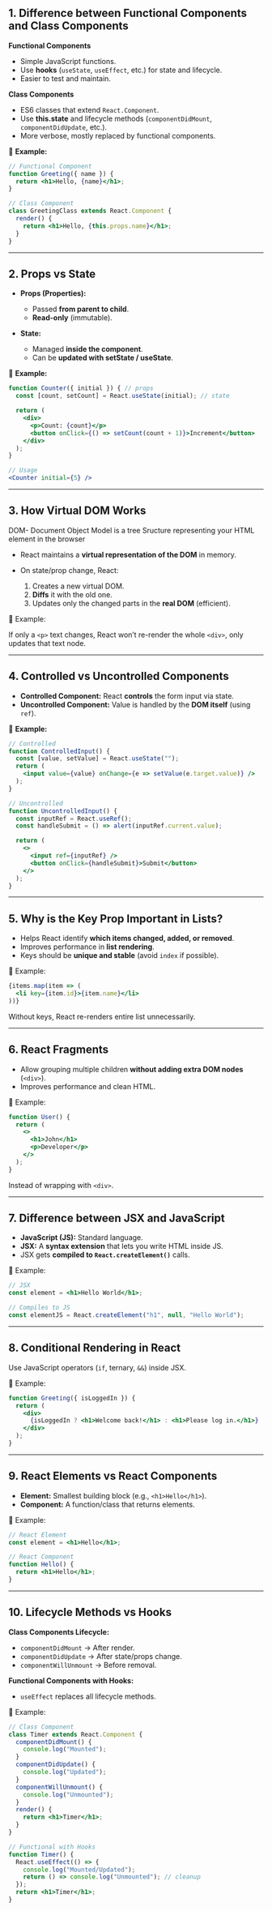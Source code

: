 ## 1. Difference between **Functional Components** and **Class Components**

**Functional Components**

* Simple JavaScript functions.
* Use **hooks** (`useState`, `useEffect`, etc.) for state and lifecycle.
* Easier to test and maintain.

**Class Components**

* ES6 classes that extend `React.Component`.
* Use **this.state** and lifecycle methods (`componentDidMount`, `componentDidUpdate`, etc.).
* More verbose, mostly replaced by functional components.

🔹 **Example:**

```jsx
// Functional Component
function Greeting({ name }) {
  return <h1>Hello, {name}</h1>;
}

// Class Component
class GreetingClass extends React.Component {
  render() {
    return <h1>Hello, {this.props.name}</h1>;
  }
}
```

---

## 2. **Props vs State**

* **Props (Properties):**

  * Passed **from parent to child**.
  * **Read-only** (immutable).

* **State:**

  * Managed **inside the component**.
  * Can be **updated with setState / useState**.

🔹 **Example:**

```jsx
function Counter({ initial }) { // props
  const [count, setCount] = React.useState(initial); // state

  return (
    <div>
      <p>Count: {count}</p>
      <button onClick={() => setCount(count + 1)}>Increment</button>
    </div>
  );
}

// Usage
<Counter initial={5} />
```

---

## 3. **How Virtual DOM Works**

DOM- Document Object Model is a tree Sructure representing your HTML element in the browser

* React maintains a **virtual representation of the DOM** in memory.
* On state/prop change, React:

  1. Creates a new virtual DOM.
  2. **Diffs** it with the old one.
  3. Updates only the changed parts in the **real DOM** (efficient).

🔹 Example:

If only a `<p>` text changes, React won’t re-render the whole `<div>`, only updates that text node.

---

## 4. **Controlled vs Uncontrolled Components**

* **Controlled Component:** React **controls** the form input via state.
* **Uncontrolled Component:** Value is handled by the **DOM itself** (using `ref`).

🔹 **Example:**

```jsx
// Controlled
function ControlledInput() {
  const [value, setValue] = React.useState("");
  return (
    <input value={value} onChange={e => setValue(e.target.value)} />
  );
}

// Uncontrolled
function UncontrolledInput() {
  const inputRef = React.useRef();
  const handleSubmit = () => alert(inputRef.current.value);

  return (
    <>
      <input ref={inputRef} />
      <button onClick={handleSubmit}>Submit</button>
    </>
  );
}
```

---

## 5. **Why is the Key Prop Important in Lists?**

* Helps React identify **which items changed, added, or removed**.
* Improves performance in **list rendering**.
* Keys should be **unique and stable** (avoid `index` if possible).

🔹 Example:

```jsx
{items.map(item => (
  <li key={item.id}>{item.name}</li>
))}
```

Without keys, React re-renders entire list unnecessarily.

---

## 6. **React Fragments**

* Allow grouping multiple children **without adding extra DOM nodes** (`<div>`).
* Improves performance and clean HTML.

🔹 Example:

```jsx
function User() {
  return (
    <>
      <h1>John</h1>
      <p>Developer</p>
    </>
  );
}
```

Instead of wrapping with `<div>`.

---

## 7. **Difference between JSX and JavaScript**

* **JavaScript (JS):** Standard language.
* **JSX:** A **syntax extension** that lets you write HTML inside JS.
* JSX gets **compiled to `React.createElement()`** calls.

🔹 Example:

```jsx
// JSX
const element = <h1>Hello World</h1>;

// Compiles to JS
const elementJS = React.createElement("h1", null, "Hello World");
```

---

## 8. **Conditional Rendering in React**

Use JavaScript operators (`if`, ternary, `&&`) inside JSX.

🔹 Example:

```jsx
function Greeting({ isLoggedIn }) {
  return (
    <div>
      {isLoggedIn ? <h1>Welcome back!</h1> : <h1>Please log in.</h1>}
    </div>
  );
}
```

---

## 9. **React Elements vs React Components**

* **Element:** Smallest building block (e.g., `<h1>Hello</h1>`).
* **Component:** A function/class that returns elements.

🔹 Example:

```jsx
// React Element
const element = <h1>Hello</h1>;

// React Component
function Hello() {
  return <h1>Hello</h1>;
}
```

---

## 10. **Lifecycle Methods vs Hooks**

**Class Components Lifecycle:**

* `componentDidMount` → After render.
* `componentDidUpdate` → After state/props change.
* `componentWillUnmount` → Before removal.

**Functional Components with Hooks:**

* `useEffect` replaces all lifecycle methods.

🔹 Example:

```jsx
// Class Component
class Timer extends React.Component {
  componentDidMount() {
    console.log("Mounted");
  }
  componentDidUpdate() {
    console.log("Updated");
  }
  componentWillUnmount() {
    console.log("Unmounted");
  }
  render() {
    return <h1>Timer</h1>;
  }
}

// Functional with Hooks
function Timer() {
  React.useEffect(() => {
    console.log("Mounted/Updated");
    return () => console.log("Unmounted"); // cleanup
  });
  return <h1>Timer</h1>;
}
